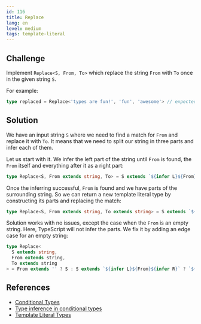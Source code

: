 ```yaml
---
id: 116
title: Replace
lang: en
level: medium
tags: template-literal
---
```


## Challenge

Implement `Replace<S, From, To>` which replace the string `From` with `To` once in the given string `S`.

For example:

```ts
type replaced = Replace<'types are fun!', 'fun', 'awesome'> // expected to be 'types are awesome!'
```

## Solution

We have an input string `S` where we need to find a match for `From` and replace it with `To`.
It means that we need to split our string in three parts and infer each of them.

Let us start with it.
We infer the left part of the string until `From` is found, the `From` itself and everything after it as a right part:

```ts
type Replace<S, From extends string, To> = S extends `${infer L}${From}${infer R}` ? S : S;
```

Once the inferring successful, `From` is found and we have parts of the surrounding string.
So we can return a new template literal type by constructing its parts and replacing the match:

```ts
type Replace<S, From extends string, To extends string> = S extends `${infer L}${From}${infer R}` ? `${L}${To}${R}` : S;
```

Solution works with no issues, except the case when the `From` is an empty string.
Here, TypeScript will not infer the parts.
We fix it by adding an edge case for an empty string:

```ts
type Replace<
  S extends string,
  From extends string,
  To extends string
> = From extends '' ? S : S extends `${infer L}${From}${infer R}` ? `${L}${To}${R}` : S;
```

## References

- [Conditional Types](https://www.typescriptlang.org/docs/handbook/2/conditional-types.html)
- [Type inference in conditional types](https://www.typescriptlang.org/docs/handbook/advanced-types.html#type-inference-in-conditional-types)
- [Template Literal Types](https://www.typescriptlang.org/docs/handbook/release-notes/typescript-4-1.html#template-literal-types)
